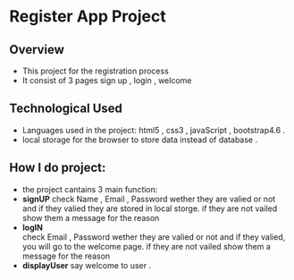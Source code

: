 # Register App Project 

## Overview
- This project for the registration process
- It consist of 3 pages sign up , login , welcome

## Technological Used 
- Languages ​​used in the project: html5 , css3 , javaScript , bootstrap4.6 .
- local storage for the browser to store data instead of database . 

## How I do project:
- the project cantains 3 main function:
- **signUP** 
check Name , Email , Password wether they are valied or not and if they valied they are stored in local storge.
if they are not vailed show them a message for the reason  
- **logIN**    
 check Email , Password wether they are valied or not and if they valied, you will go to the welcome page. 
if they are not vailed show them a message for the reason 
- **displayUser** 
say welcome to user . 